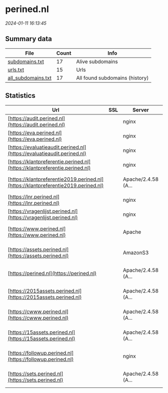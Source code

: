 # perined.nl
*2024-01-11 16:13:45*
## Summary data
| File       | Count | Info |
|------------|-------|------|
|[subdomains.txt](/data/perined.nl/subdomains.txt)|17|Alive subdomains|
|[urls.txt](/data/perined.nl/urls.txt)|15|Urls|
|[all_subdomains.txt](/data/perined.nl/all_subdomains.txt)|17|All found subdomains (history)|
## Statistics
| Url | SSL | Server | Cookie | HSTS | CSP | XFO | XXP | RP | Tech |Title |
|------------|-------|------|------|------|------|------|------|------|------|------|
|[https://audit.perined.nl](https://audit.perined.nl)| |nginx|:white_check_mark: | | | |:white_check_mark: |:white_check_mark: |Microsoft ASP.NE...|Perinatale Audit...|
|[https://eva.perined.nl](https://eva.perined.nl)| |nginx|:white_check_mark: | | | |:white_check_mark: |:white_check_mark: |Microsoft ASP.NE...|Perinatale Audit...|
|[https://evaluatieaudit.perined.nl](https://evaluatieaudit.perined.nl)| |nginx|:white_check_mark: | | | |:white_check_mark: |:white_check_mark: |Microsoft ASP.NE...|Perinatale Audit...|
|[https://klantpreferentie.perined.nl](https://klantpreferentie.perined.nl)| |nginx| | | | | |:white_check_mark: |Nginx|Object moved|
|[https://klantpreferentie2019.perined.nl](https://klantpreferentie2019.perined.nl)| |Apache/2.4.58 (A...| | | | | |:white_check_mark: |Apache HTTP Serv...|301 Moved Perman...|
|[https://lnr.perined.nl](https://lnr.perined.nl)| |nginx|:white_check_mark: | | | |:white_check_mark: |:white_check_mark: |Microsoft ASP.NE...|LNR2|
|[https://vragenlijst.perined.nl](https://vragenlijst.perined.nl)| |nginx| | | | |:white_check_mark: |:white_check_mark: |Nginx||
|[https://www.perined.nl](https://www.perined.nl)| |Apache|:white_check_mark: |:white_check_mark: | |:white_check_mark: | |:white_check_mark: |Apache HTTP Serv...|Perined | Home|
|[https://assets.perined.nl](https://assets.perined.nl)| |AmazonS3| |:white_check_mark: | | | |:white_check_mark: |Amazon S3 Amazon...||
|[https://perined.nl](https://perined.nl)| |Apache/2.4.58 (A...|:white_check_mark: |:white_check_mark: | |:white_check_mark: | |:white_check_mark: |Apache HTTP Serv...|301 Moved Perman...|
|[https://2015assets.perined.nl](https://2015assets.perined.nl)| |Apache/2.4.58 (A...| | | | | |:white_check_mark: |Apache HTTP Serv...|301 Moved Perman...|
|[https://cwww.perined.nl](https://cwww.perined.nl)| |Apache/2.4.58 (A...| | | | | |:white_check_mark: |Apache HTTP Serv...|301 Moved Perman...|
|[https://15assets.perined.nl](https://15assets.perined.nl)| |Apache/2.4.58 (A...| | | | | |:white_check_mark: |Apache HTTP Serv...|301 Moved Perman...|
|[https://followup.perined.nl](https://followup.perined.nl)| |nginx|:white_check_mark: | | | |:white_check_mark: |:white_check_mark: |Microsoft ASP.NE...|LNR Follow-Up|
|[https://sets.perined.nl](https://sets.perined.nl)| |Apache/2.4.58 (A...| | | | | |:white_check_mark: |Apache HTTP Serv...|301 Moved Perman...|